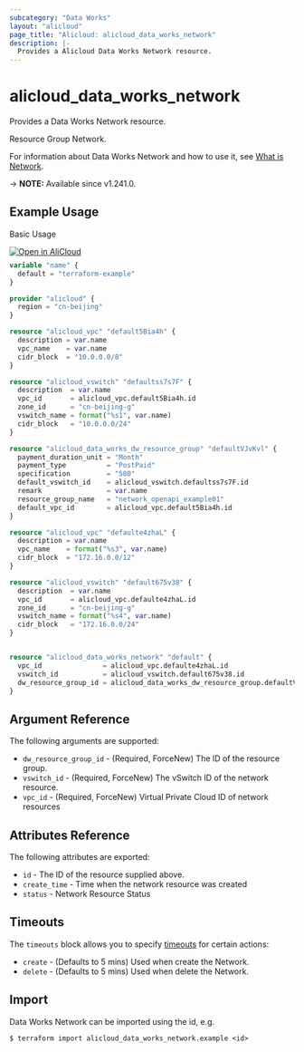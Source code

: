```yaml
---
subcategory: "Data Works"
layout: "alicloud"
page_title: "Alicloud: alicloud_data_works_network"
description: |-
  Provides a Alicloud Data Works Network resource.
---
```


# alicloud_data_works_network

Provides a Data Works Network resource.

Resource Group Network.

For information about Data Works Network and how to use it, see [What is Network](https://www.alibabacloud.com/help/en/).

-> **NOTE:** Available since v1.241.0.

## Example Usage

Basic Usage

<div style="display: block;margin-bottom: 40px;"><div class="oics-button" style="float: right;position: absolute;margin-bottom: 10px;">
  <a href="https://api.aliyun.com/terraform?resource=alicloud_data_works_network&exampleId=70cb3a95-6fdb-8c77-c084-609d6e55725652561828&activeTab=example&spm=docs.r.data_works_network.0.70cb3a956f&intl_lang=EN_US" target="_blank">
    <img alt="Open in AliCloud" src="https://img.alicdn.com/imgextra/i1/O1CN01hjjqXv1uYUlY56FyX_!!6000000006049-55-tps-254-36.svg" style="max-height: 44px; max-width: 100%;">
  </a>
</div></div>

```terraform
variable "name" {
  default = "terraform-example"
}

provider "alicloud" {
  region = "cn-beijing"
}

resource "alicloud_vpc" "default5Bia4h" {
  description = var.name
  vpc_name    = var.name
  cidr_block  = "10.0.0.0/8"
}

resource "alicloud_vswitch" "defaultss7s7F" {
  description  = var.name
  vpc_id       = alicloud_vpc.default5Bia4h.id
  zone_id      = "cn-beijing-g"
  vswitch_name = format("%s1", var.name)
  cidr_block   = "10.0.0.0/24"
}

resource "alicloud_data_works_dw_resource_group" "defaultVJvKvl" {
  payment_duration_unit = "Month"
  payment_type          = "PostPaid"
  specification         = "500"
  default_vswitch_id    = alicloud_vswitch.defaultss7s7F.id
  remark                = var.name
  resource_group_name   = "network_openapi_example01"
  default_vpc_id        = alicloud_vpc.default5Bia4h.id
}

resource "alicloud_vpc" "defaulte4zhaL" {
  description = var.name
  vpc_name    = format("%s3", var.name)
  cidr_block  = "172.16.0.0/12"
}

resource "alicloud_vswitch" "default675v38" {
  description  = var.name
  vpc_id       = alicloud_vpc.defaulte4zhaL.id
  zone_id      = "cn-beijing-g"
  vswitch_name = format("%s4", var.name)
  cidr_block   = "172.16.0.0/24"
}


resource "alicloud_data_works_network" "default" {
  vpc_id               = alicloud_vpc.defaulte4zhaL.id
  vswitch_id           = alicloud_vswitch.default675v38.id
  dw_resource_group_id = alicloud_data_works_dw_resource_group.defaultVJvKvl.id
}
```

## Argument Reference

The following arguments are supported:
* `dw_resource_group_id` - (Required, ForceNew) The ID of the resource group.
* `vswitch_id` - (Required, ForceNew) The vSwitch ID of the network resource.
* `vpc_id` - (Required, ForceNew) Virtual Private Cloud ID of network resources

## Attributes Reference

The following attributes are exported:
* `id` - The ID of the resource supplied above.
* `create_time` - Time when the network resource was created
* `status` - Network Resource Status

## Timeouts

The `timeouts` block allows you to specify [timeouts](https://www.terraform.io/docs/configuration-0-11/resources.html#timeouts) for certain actions:
* `create` - (Defaults to 5 mins) Used when create the Network.
* `delete` - (Defaults to 5 mins) Used when delete the Network.

## Import

Data Works Network can be imported using the id, e.g.

```shell
$ terraform import alicloud_data_works_network.example <id>
```